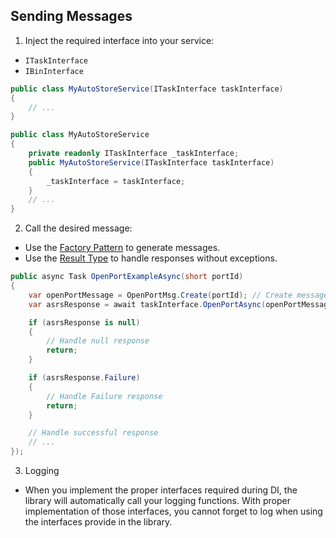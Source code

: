 ## Sending Messages

1. Inject the required interface into your service:
- `ITaskInterface`
- `IBinInterface`

```c#
public class MyAutoStoreService(ITaskInterface taskInterface)
{
    // ...
}
```
```c#
public class MyAutoStoreService
{
    private readonly ITaskInterface _taskInterface;
    public MyAutoStoreService(ITaskInterface taskInterface) 
    {
        _taskInterface = taskInterface;
    }
    // ...
}
```

2. Call the desired message:
- Use the [Factory Pattern](https://en.wikipedia.org/wiki/Factory_method_pattern) to generate messages.
- Use the [Result Type](https://en.wikipedia.org/wiki/Result_type) to handle responses without exceptions.

```c#
public async Task OpenPortExampleAsync(short portId)
{
    var openPortMessage = OpenPortMsg.Create(portId); // Create message using factory
    var asrsResponse = await taskInterface.OpenPortAsync(openPortMessage); // send the message

    if (asrsResponse is null) 
    {
        // Handle null response
        return;
    }

    if (asrsResponse.Failure)
    {
        // Handle Failure response
        return;
    }

    // Handle successful response
    // ...
});
```

3. Logging
- When you implement the proper interfaces required during DI, the library will automatically call your logging functions. With proper implementation of those interfaces, you cannot forget to log when using the interfaces provide in the library.
